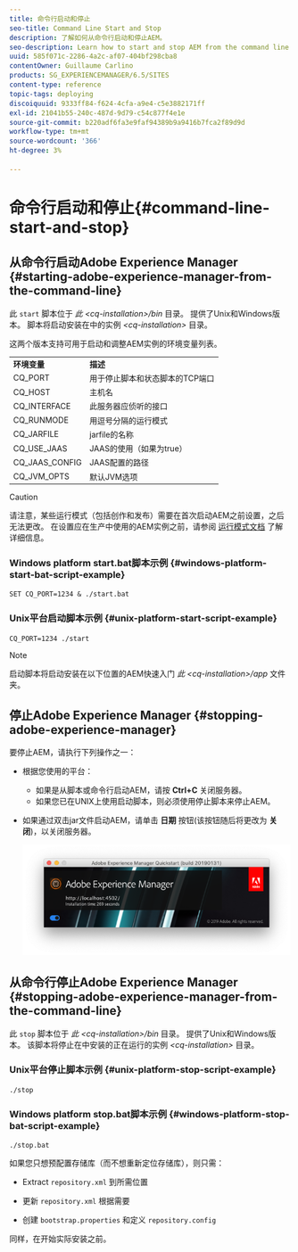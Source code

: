 ```yaml
---
title: 命令行启动和停止
seo-title: Command Line Start and Stop
description: 了解如何从命令行启动和停止AEM。
seo-description: Learn how to start and stop AEM from the command line.
uuid: 585f071c-2286-4a2c-af07-404bf298cba8
contentOwner: Guillaume Carlino
products: SG_EXPERIENCEMANAGER/6.5/SITES
content-type: reference
topic-tags: deploying
discoiquuid: 9333ff84-f624-4cfa-a9e4-c5e3882171ff
exl-id: 21041b55-240c-487d-9d79-c54c877f4e1e
source-git-commit: b220adf6fa3e9faf94389b9a9416b7fca2f89d9d
workflow-type: tm+mt
source-wordcount: '366'
ht-degree: 3%

---
```


# 命令行启动和停止{#command-line-start-and-stop}

## 从命令行启动Adobe Experience Manager {#starting-adobe-experience-manager-from-the-command-line}

此 `start` 脚本位于 *此 &lt;cq-installation>/bin* 目录。 提供了Unix和Windows版本。 脚本将启动安装在中的实例 *&lt;cq-installation>* 目录。

这两个版本支持可用于启动和调整AEM实例的环境变量列表。

<table>
 <tbody>
  <tr>
   <td><strong>环境变量 </strong></td>
   <td><strong>描述 </strong></td>
  </tr>
  <tr>
   <td>CQ_PORT</td>
   <td>用于停止脚本和状态脚本的TCP端口<br /> </td>
  </tr>
  <tr>
   <td>CQ_HOST</td>
   <td>主机名<br /> </td>
  </tr>
  <tr>
   <td>CQ_INTERFACE</td>
   <td>此服务器应侦听的接口<br /> </td>
  </tr>
  <tr>
   <td>CQ_RUNMODE</td>
   <td>用逗号分隔的运行模式<br /> </td>
  </tr>
  <tr>
   <td>CQ_JARFILE</td>
   <td>jarfile的名称<br /> </td>
  </tr>
  <tr>
   <td>CQ_USE_JAAS</td>
   <td>JAAS的使用（如果为true）<br /> </td>
  </tr>
  <tr>
   <td>CQ_JAAS_CONFIG</td>
   <td>JAAS配置的路径<br /> </td>
  </tr>
  <tr>
   <td>CQ_JVM_OPTS</td>
   <td>默认JVM选项<br /> </td>
  </tr>
 </tbody>
</table>

>[!CAUTION]
>
>请注意，某些运行模式（包括创作和发布）需要在首次启动AEM之前设置，之后无法更改。 在设置应在生产中使用的AEM实例之前，请参阅 [运行模式文档](/help/sites-deploying/configure-runmodes.md) 了解详细信息。

### Windows platform start.bat脚本示例 {#windows-platform-start-bat-script-example}

```shell
SET CQ_PORT=1234 & ./start.bat
```

### Unix平台启动脚本示例 {#unix-platform-start-script-example}

```shell
CQ_PORT=1234 ./start
```

>[!NOTE]
>
>启动脚本将启动安装在以下位置的AEM快速入门 *此 &lt;cq-installation>/app* 文件夹。

## 停止Adobe Experience Manager {#stopping-adobe-experience-manager}

要停止AEM，请执行下列操作之一：

* 根据您使用的平台：

   * 如果是从脚本或命令行启动AEM，请按 **Ctrl+C** 关闭服务器。
   * 如果您已在UNIX上使用启动脚本，则必须使用停止脚本来停止AEM。

* 如果通过双击jar文件启动AEM，请单击 **日期** 按钮(该按钮随后将更改为 **关闭**)，以关闭服务器。

   ![chlimage_1-63](assets/chlimage_1-63.png)

## 从命令行停止Adobe Experience Manager {#stopping-adobe-experience-manager-from-the-command-line}

此 `stop` 脚本位于 *此 &lt;cq-installation>/bin* 目录。 提供了Unix和Windows版本。 该脚本将停止在中安装的正在运行的实例 *&lt;cq-installation>* 目录。

### Unix平台停止脚本示例 {#unix-platform-stop-script-example}

```shell
./stop
```

### Windows platform stop.bat脚本示例 {#windows-platform-stop-bat-script-example}

```shell
./stop.bat
```

如果您只想预配置存储库（而不想重新定位存储库），则只需：

* Extract `repository.xml` 到所需位置

* 更新 `repository.xml` 根据需要

* 创建 `bootstrap.properties` 和定义 `repository.config`

同样，在开始实际安装之前。
